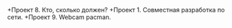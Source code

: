 +Проект 8. Кто, сколько должен?
+Проект 1. Совместная разработка по сети.
+Проект 9. Webcam pacman.
